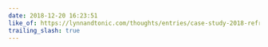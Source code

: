```yaml
---
date: 2018-12-20 16:23:51
like_of: https://lynnandtonic.com/thoughts/entries/case-study-2018-refresh/
trailing_slash: true
---
```


